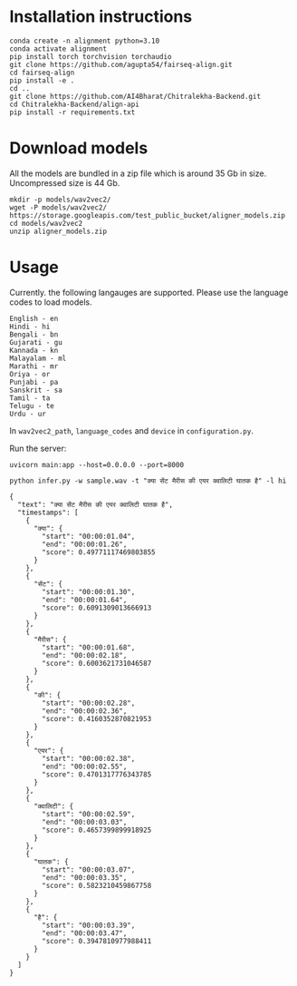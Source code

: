 # Installation instructions

```
conda create -n alignment python=3.10
conda activate alignment
pip install torch torchvision torchaudio
git clone https://github.com/agupta54/fairseq-align.git
cd fairseq-align
pip install -e .
cd ..
git clone https://github.com/AI4Bharat/Chitralekha-Backend.git
cd Chitralekha-Backend/align-api
pip install -r requirements.txt
```

# Download models 
All the models are bundled in a zip file which is around $35$ Gb in size. Uncompressed size is $44$ Gb.
```
mkdir -p models/wav2vec2/
wget -P models/wav2vec2/ https://storage.googleapis.com/test_public_bucket/aligner_models.zip
cd models/wav2vec2 
unzip aligner_models.zip
```

# Usage 
Currently. the following langauges are supported. Please use the language codes to load models.

```
English - en
Hindi - hi
Bengali - bn
Gujarati - gu
Kannada - kn
Malayalam - ml
Marathi - mr
Oriya - or
Punjabi - pa
Sanskrit - sa
Tamil - ta
Telugu - te
Urdu - ur
```
In `wav2vec2_path`, `language_codes` and `device` in  `configuration.py`.

Run the server: 
```
uvicorn main:app --host=0.0.0.0 --port=8000   

python infer.py -w sample.wav -t "क्या सेंट मैरीस की एयर क्वालिटी घातक है" -l hi
```

```{json}
{
  "text": "क्या सेंट मैरीस की एयर क्वालिटी घातक है",
  "timestamps": [
    {
      "क्या": {
        "start": "00:00:01.04",
        "end": "00:00:01.26",
        "score": 0.49771117469803855
      }
    },
    {
      "सेंट": {
        "start": "00:00:01.30",
        "end": "00:00:01.64",
        "score": 0.6091309013666913
      }
    },
    {
      "मैरीस": {
        "start": "00:00:01.68",
        "end": "00:00:02.18",
        "score": 0.6003621731046587
      }
    },
    {
      "की": {
        "start": "00:00:02.28",
        "end": "00:00:02.36",
        "score": 0.4160352870821953
      }
    },
    {
      "एयर": {
        "start": "00:00:02.38",
        "end": "00:00:02.55",
        "score": 0.4701317776343785
      }
    },
    {
      "क्वालिटी": {
        "start": "00:00:02.59",
        "end": "00:00:03.03",
        "score": 0.4657399899918925
      }
    },
    {
      "घातक": {
        "start": "00:00:03.07",
        "end": "00:00:03.35",
        "score": 0.5823210459867758
      }
    },
    {
      "है": {
        "start": "00:00:03.39",
        "end": "00:00:03.47",
        "score": 0.3947810977988411
      }
    }
  ]
}
```